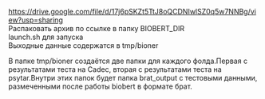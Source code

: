 https://drive.google.com/file/d/17j6pSKZt5TtJ8oQCDNIwlSZ0q5w7NNBg/view?usp=sharing  
Распаковать архив по ссылке в папку BIOBERT_DIR  
launch.sh для запуска  
Выходные данные содержатся в tmp/bioner  

В папке tmp/bioner создаётся две папки для каждого фолда.Первая с результатами теста на Cadec, вторая с результатами теста на psytar.Внутри этих папок будет папка brat_output с тестовыми данными, размеченными после работы biobert в формате брат.
